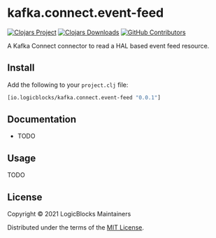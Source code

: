 # kafka.connect.event-feed

[![Clojars Project](https://img.shields.io/clojars/v/io.logicblocks/kafka.connect.event-feed.svg)](https://clojars.org/io.logicblocks/kafka.connect.event-feed)
[![Clojars Downloads](https://img.shields.io/clojars/dt/io.logicblocks/kafka.connect.event-feed.svg)](https://clojars.org/io.logicblocks/kafka.connect.event-feed)
[![GitHub Contributors](https://img.shields.io/github/contributors-anon/logicblocks/kafka.connect.event-feed.svg)](https://github.com/logicblocks/kafka.connect.event-feed/graphs/contributors)

A Kafka Connect connector to read a HAL based event feed resource.

## Install

Add the following to your `project.clj` file:

```clj
[io.logicblocks/kafka.connect.event-feed "0.0.1"]
```

## Documentation

* TODO

## Usage

TODO

## License

Copyright &copy; 2021 LogicBlocks Maintainers

Distributed under the terms of the 
[MIT License](http://opensource.org/licenses/MIT).
